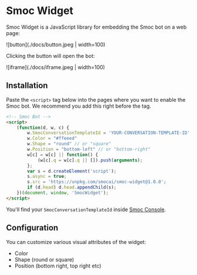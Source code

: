 # Smoc Widget

Smoc Widget is a JavaScript library for embedding the Smoc bot on a web page:

![button](./docs/button.jpeg | width=100)

Clicking the button will open the bot:

![iframe](./docs/iframe.jpeg | width=100)

## Installation

Paste the `<script>` tag below into the pages where you want to enable the Smoc bot. 
We recommend you add this right before the </head> tag.

```html
<!-- Smoc Bot -->
<script>
    (function(d, w, c) {
        w.SmocConversationTemplateId = 'YOUR-CONVERSATION-TEMPLATE-ID';
        w.Color = "#ffeeed"
        w.Shape = "round" // or "square"
        w.Position = "bottom-left" // or "bottom-right"
        w[c] = w[c] || function() {
            (w[c].q = w[c].q || []).push(arguments);
        };
        var s = d.createElement('script');
        s.async = true;
        s.src = 'https://unpkg.com/smocai/smoc-widget@1.0.0';
        if (d.head) d.head.appendChild(s);
    })(document, window, 'SmocWidget');
</script>
```

You'll find your `SmocConversationTemplateId` inside [Smoc Console](https://console.smoc.ai/).

## Configuration

You can customize various visual attributes of the widget:

* Color
* Shape (round or square)
* Position (bottom right, top right etc)
